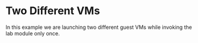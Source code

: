 # Two Different VMs

In this example we are launching two different guest VMs while invoking the lab module only once.
